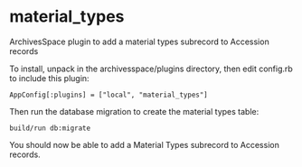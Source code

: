 material_types
==============

ArchivesSpace plugin to add a material types subrecord to Accession records

To install, unpack in the archivesspace/plugins directory, then edit config.rb
to include this plugin:

    AppConfig[:plugins] = ["local", "material_types"]

Then run the database migration to create the material types table:

    build/run db:migrate

You should now be able to add a Material Types subrecord to Accession records.
